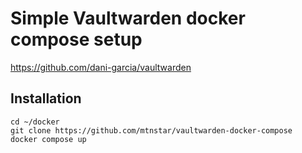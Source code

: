 # Simple Vaultwarden docker compose setup

https://github.com/dani-garcia/vaultwarden

## Installation

```
cd ~/docker
git clone https://github.com/mtnstar/vaultwarden-docker-compose
docker compose up
```
